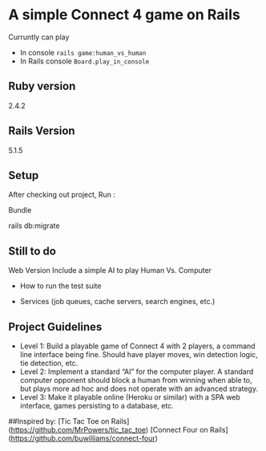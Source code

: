 # A simple Connect 4 game on Rails

Curruntly can play 
- In console  `rails game:human_vs_human`
- In Rails console  `Board.play_in_console`

## Ruby version

2.4.2

## Rails Version

5.1.5

## Setup

After  checking out project, Run :

Bundle

rails db:migrate


## Still to do 

Web Version
Include a simple AI to play Human Vs. Computer

* How to run the test suite

* Services (job queues, cache servers, search engines, etc.)

## Project Guidelines
- Level 1: Build a playable game of Connect 4 with 2 players, a command line interface being fine.  Should have player moves, win detection logic, tie detection, etc.  
- Level 2: Implement a standard “AI” for the computer player.  A standard computer opponent should block a human from winning when able to, but plays more ad hoc and does not operate with an advanced strategy.
- Level 3:  Make it playable online (Heroku or similar) with a SPA web interface, games persisting to a database,  etc.

##Inspired by:
[Tic Tac Toe on Rails] (https://github.com/MrPowers/tic_tac_toe)
[Connect Four on Rails] (https://github.com/buwilliams/connect-four)


